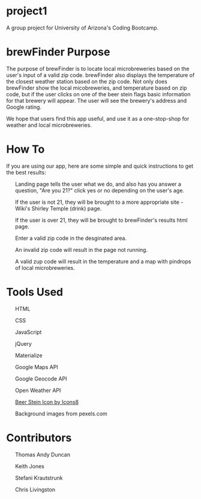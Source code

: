 # project1 
A group project for University of Arizona's Coding Bootcamp.

<h1> brewFinder Purpose</h1>

The purpose of brewFinder is to locate local microbreweries based on the user's input of a valid zip code. brewFinder also displays 
the temperature of the closest weather station based on the zip code. Not only does brewFinder show the local micobreweries, and temperature 
based on zip code, but if the user clicks on one of the beer stein flags basic information for that brewery will appear. The user will see
the brewery's address and Google rating.

We hope that users find this app useful, and use it as a one-stop-shop for weather and local microbreweries. 

<h1>How To</h1>

If you are using our app, here are some simple and quick instructions to get the best results:
<ul>Landing page tells the user what we do, and also has you answer a question, "Are you 21?" click yes or no depending on the user's age.</ul>
<ul>If the user is not 21, they will be brought to a more appropriate site - Wiki's Shirley Temple (drink) page.</ul>
<ul>If the user is over 21, they will be brought to brewFinder's results html page.</ul>
<ul>Enter a valid zip code in the desginated area.</ul>
<ul>An invalid zip code will result in the page not running.</ul>
<ul> A valid zup code will result in the temperature and a map with pindrops of local microbreweries.</ul>

<h1>Tools Used</h1>

<ul>HTML</ul>
<ul>CSS</ul>
<ul>JavaScript</ul>
<ul>jQuery</ul>
<ul>Materialize</ul>
<ul>Google Maps API</ul>
<ul>Google Geocode API</ul>
<ul>Open Weather API</ul>
<ul><a href="https://icons8.com">Beer Stein Icon by Icons8</a></ul>
<ul>Background images from pexels.com</ul>

<h1>Contributors</h1>

<ul>Thomas Andy Duncan</ul>
<ul>Keith Jones</ul>
<ul>Stefani Krautstrunk</ul>
<ul>Chris Livingston</ul>
